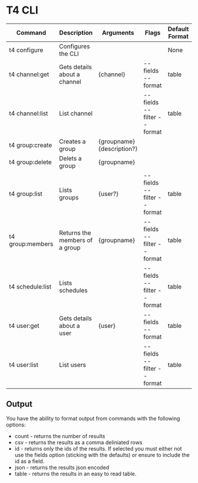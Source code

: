 # T4 CLI

| Command          | Description                    | Arguments                            | Flags                      | Default Format |
| ---------------- |--------------------------------|--------------------------------------|----------------------------|----------------|
| t4 configure     | Configures the CLI             |                                      |                            | None           |
| t4 channel:get   | Gets details about a channel   | {channel}                            | --fields --format          | table          |
| t4 channel:list  | List channel                   |                                      | --fields --filter --format | table          |
| t4 group:create  | Creates a group                | {groupname} {description?}           |                            |                |
| t4 group:delete  | Delets a group                 | {groupname}                          |                            |                |
| t4 group:list    | Lists groups                   | {user?}                              | --fields --filter --format | table          |
| t4 group:members | Returns the members of a group | {groupname}                          | --fields --filter --format | table          |
| t4 schedule:list | Lists schedules                |                                      | --fields --filter --format | table          |
| t4 user:get      | Gets details about a user      | {user}                               | --fields --format          | table          |
| t4 user:list     | List users                     |                                      | --fields --filter --format | table          |

## Output

You have the ability to format output from commands with the following options:

* count - returns the number of results
* csv - returns the results as a comma deliniated rows
* id - returns only the ids of the results. If selected you must either not use the fields option (sticking with the defaults) or ensure to include the id as a field.
* json - returns the results json encoded
* table - returns the results in an easy to read table.